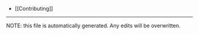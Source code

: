 * [[Contributing]]


*****
NOTE: this file is automatically generated. Any edits will be overwritten.

